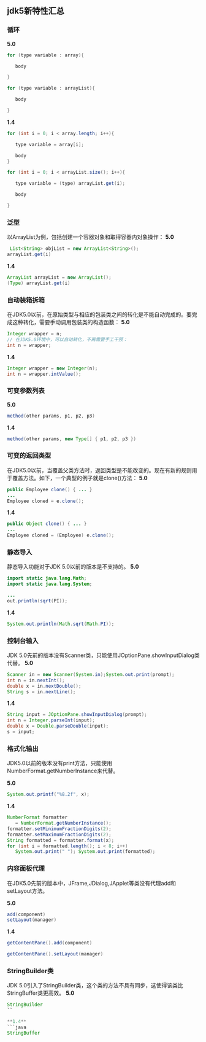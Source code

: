 ## jdk5新特性汇总


### 循环

**5.0** 
```java
for (type variable : array){

   body

}

for (type variable : arrayList){

   body

}
```
**1.4** 
```java
for (int i = 0; i < array.length; i++){

   type variable = array[i];

   body
} 

for (int i = 0; i < arrayList.size(); i++){

   type variable = (type) arrayList.get(i);

   body

}
```

### 泛型

以ArrayList为例，包括创建一个容器对象和取得容器内对象操作：
**5.0**
```java
 List<String> objList = new ArrayList<String>();
arrayList.get(i)
```
**1.4**
```java
ArrayList arrayList = new ArrayList();
(Type) arrayList.get(i)

```

### 自动装箱拆箱

在JDK5.0以前，在原始类型与相应的包装类之间的转化是不能自动完成的。要完成这种转化，需要手动调用包装类的构造函数：
**5.0**

```java
Integer wrapper = n;
// 在JDK5.0环境中，可以自动转化，不再需要手工干预：
int n = wrapper;
```

**1.4**
```java
Integer wrapper = new Integer(n);
int n = wrapper.intValue();
```
### 可变参数列表
**5.0**
```java 
method(other params, p1, p2, p3)
```
**1.4**
```java 
method(other params, new Type[] { p1, p2, p3 })
```


### 可变的返回类型

在JDK5.0以前，当覆盖父类方法时，返回类型是不能改变的。现在有新的规则用于覆盖方法。如下，一个典型的例子就是clone()方法：
**5.0**
```java
public Employee clone() { ... }
...
Employee cloned = e.clone();
```
**1.4**
```java
public Object clone() { ... }
...
Employee cloned = (Employee) e.clone();
```

### 静态导入

静态导入功能对于JDK 5.0以前的版本是不支持的。
**5.0**
```java
import static java.lang.Math;
import static java.lang.System;

...
out.println(sqrt(PI));
```
**1.4**
```java
System.out.println(Math.sqrt(Math.PI));
```
### 控制台输入

JDK 5.0先前的版本没有Scanner类，只能使用JOptionPane.showInputDialog类代替。
**5.0**
```java
Scanner in = new Scanner(System.in);System.out.print(prompt);
int n = in.nextInt();
double x = in.nextDouble();
String s = in.nextLine();
```
**1.4**
 ```java
String input = JOptionPane.showInputDialog(prompt);
int n = Integer.parseInt(input);
double x = Double.parseDouble(input);
s = input;
```

### 格式化输出
JDK5.0以前的版本没有print方法，只能使用NumberFormat.getNumberInstance来代替。

**5.0**
```java
System.out.printf("%8.2f", x);
```
**1.4**
```java
NumberFormat formatter
   = NumberFormat.getNumberInstance();
formatter.setMinimumFractionDigits(2);
formatter.setMaximumFractionDigits(2);
String formatted = formatter.format(x);
for (int i = formatted.length(); i < 8; i++)
   System.out.print(" "); System.out.print(formatted);
```
### 内容面板代理

在JDK5.0先前的版本中，JFrame,JDialog,JApplet等类没有代理add和setLayout方法。

**5.0**
```java
add(component)
setLayout(manager)
```
**1.4**
```java
getContentPane().add(component)

getContentPane().setLayout(manager)
```
### StringBuilder类

JDK 5.0引入了StringBuilder类，这个类的方法不具有同步，这使得该类比StringBuffer类更高效。
**5.0**
```java
StringBuilder
``

**1.4**
```java
StringBuffer
```